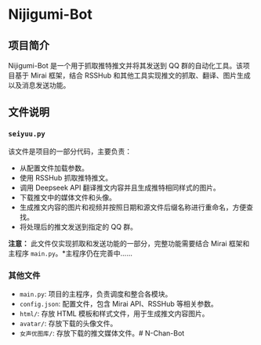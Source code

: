 # Nijigumi-Bot

## 项目简介
Nijigumi-Bot 是一个用于抓取推特推文并将其发送到 QQ 群的自动化工具。该项目基于 Mirai 框架，结合 RSSHub 和其他工具实现推文的抓取、翻译、图片生成以及消息发送功能。

## 文件说明
### `seiyuu.py`
该文件是项目的一部分代码，主要负责：
- 从配置文件加载参数。
- 使用 RSSHub 抓取推特推文。
- 调用 Deepseek API 翻译推文内容并且生成推特相同样式的图片。
- 下载推文中的媒体文件和头像。
- 生成推文内容的图片和视频并按照日期和源文件后缀名称进行重命名，方便查找。
- 将处理后的推文发送到指定的 QQ 群。

**注意：** 此文件仅实现抓取和发送功能的一部分，完整功能需要结合 Mirai 框架和主程序 `main.py`。*主程序仍在完善中……

### 其他文件
- `main.py`: 项目的主程序，负责调度和整合各模块。
- `config.json`: 配置文件，包含 Mirai API、RSSHub 等相关参数。
- `html/`: 存放 HTML 模板和样式文件，用于生成推文内容图片。
- `avatar/`: 存放下载的头像文件。
- `女声优图库/`: 存放下载的推文媒体文件。#   N - C h a n - B o t  
 
